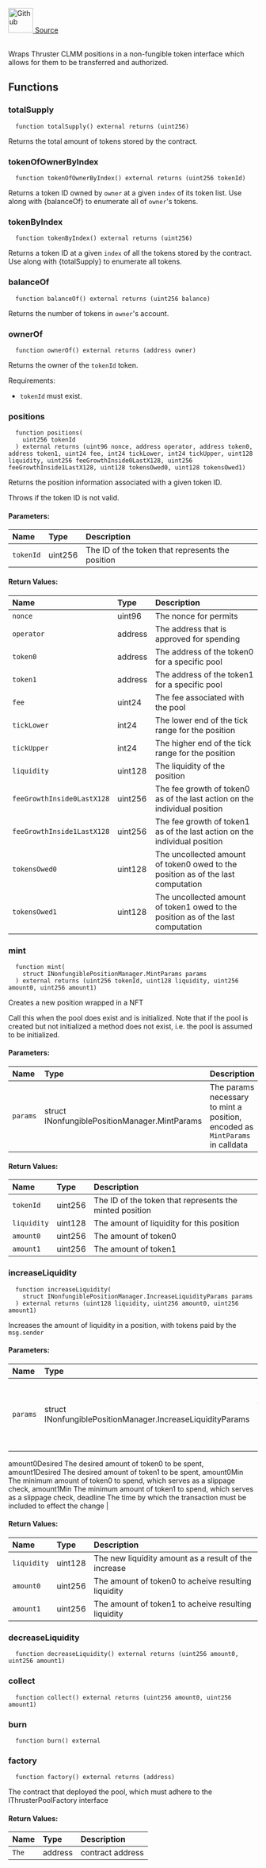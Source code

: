<a href="https://github.com/AgentFi/agentfi-contracts/blob/main/contracts/interfaces/external/Thruster/INonfungiblePositionManager.sol"><img src="/img/github.svg" alt="Github" width="50px"/> Source</a><br/><br/>

Wraps Thruster CLMM positions in a non-fungible token interface which allows for them to be transferred
and authorized.


## Functions
### totalSupply
```solidity
  function totalSupply() external returns (uint256)
```

Returns the total amount of tokens stored by the contract.


### tokenOfOwnerByIndex
```solidity
  function tokenOfOwnerByIndex() external returns (uint256 tokenId)
```

Returns a token ID owned by `owner` at a given `index` of its token list.
Use along with {balanceOf} to enumerate all of ``owner``'s tokens.


### tokenByIndex
```solidity
  function tokenByIndex() external returns (uint256)
```

Returns a token ID at a given `index` of all the tokens stored by the contract.
Use along with {totalSupply} to enumerate all tokens.


### balanceOf
```solidity
  function balanceOf() external returns (uint256 balance)
```

Returns the number of tokens in ``owner``'s account.


### ownerOf
```solidity
  function ownerOf() external returns (address owner)
```

Returns the owner of the `tokenId` token.

Requirements:

- `tokenId` must exist.


### positions
```solidity
  function positions(
    uint256 tokenId
  ) external returns (uint96 nonce, address operator, address token0, address token1, uint24 fee, int24 tickLower, int24 tickUpper, uint128 liquidity, uint256 feeGrowthInside0LastX128, uint256 feeGrowthInside1LastX128, uint128 tokensOwed0, uint128 tokensOwed1)
```
Returns the position information associated with a given token ID.

Throws if the token ID is not valid.

#### Parameters:
| Name | Type | Description                                                          |
| :--- | :--- | :------------------------------------------------------------------- |
| `tokenId` | uint256 | The ID of the token that represents the position |

#### Return Values:
| Name                           | Type          | Description                                                                  |
| :----------------------------- | :------------ | :--------------------------------------------------------------------------- |
| `nonce` | uint96 | The nonce for permits |
| `operator` | address | The address that is approved for spending |
| `token0` | address | The address of the token0 for a specific pool |
| `token1` | address | The address of the token1 for a specific pool |
| `fee` | uint24 | The fee associated with the pool |
| `tickLower` | int24 | The lower end of the tick range for the position |
| `tickUpper` | int24 | The higher end of the tick range for the position |
| `liquidity` | uint128 | The liquidity of the position |
| `feeGrowthInside0LastX128` | uint256 | The fee growth of token0 as of the last action on the individual position |
| `feeGrowthInside1LastX128` | uint256 | The fee growth of token1 as of the last action on the individual position |
| `tokensOwed0` | uint128 | The uncollected amount of token0 owed to the position as of the last computation |
| `tokensOwed1` | uint128 | The uncollected amount of token1 owed to the position as of the last computation |

### mint
```solidity
  function mint(
    struct INonfungiblePositionManager.MintParams params
  ) external returns (uint256 tokenId, uint128 liquidity, uint256 amount0, uint256 amount1)
```
Creates a new position wrapped in a NFT

Call this when the pool does exist and is initialized. Note that if the pool is created but not initialized
a method does not exist, i.e. the pool is assumed to be initialized.

#### Parameters:
| Name | Type | Description                                                          |
| :--- | :--- | :------------------------------------------------------------------- |
| `params` | struct INonfungiblePositionManager.MintParams | The params necessary to mint a position, encoded as `MintParams` in calldata |

#### Return Values:
| Name                           | Type          | Description                                                                  |
| :----------------------------- | :------------ | :--------------------------------------------------------------------------- |
| `tokenId` | uint256 | The ID of the token that represents the minted position |
| `liquidity` | uint128 | The amount of liquidity for this position |
| `amount0` | uint256 | The amount of token0 |
| `amount1` | uint256 | The amount of token1 |

### increaseLiquidity
```solidity
  function increaseLiquidity(
    struct INonfungiblePositionManager.IncreaseLiquidityParams params
  ) external returns (uint128 liquidity, uint256 amount0, uint256 amount1)
```
Increases the amount of liquidity in a position, with tokens paid by the `msg.sender`


#### Parameters:
| Name | Type | Description                                                          |
| :--- | :--- | :------------------------------------------------------------------- |
| `params` | struct INonfungiblePositionManager.IncreaseLiquidityParams | tokenId The ID of the token for which liquidity is being increased,
amount0Desired The desired amount of token0 to be spent,
amount1Desired The desired amount of token1 to be spent,
amount0Min The minimum amount of token0 to spend, which serves as a slippage check,
amount1Min The minimum amount of token1 to spend, which serves as a slippage check,
deadline The time by which the transaction must be included to effect the change |

#### Return Values:
| Name                           | Type          | Description                                                                  |
| :----------------------------- | :------------ | :--------------------------------------------------------------------------- |
| `liquidity` | uint128 | The new liquidity amount as a result of the increase |
| `amount0` | uint256 | The amount of token0 to acheive resulting liquidity |
| `amount1` | uint256 | The amount of token1 to acheive resulting liquidity |

### decreaseLiquidity
```solidity
  function decreaseLiquidity() external returns (uint256 amount0, uint256 amount1)
```




### collect
```solidity
  function collect() external returns (uint256 amount0, uint256 amount1)
```




### burn
```solidity
  function burn() external
```




### factory
```solidity
  function factory() external returns (address)
```
The contract that deployed the pool, which must adhere to the IThrusterPoolFactory interface



#### Return Values:
| Name                           | Type          | Description                                                                  |
| :----------------------------- | :------------ | :--------------------------------------------------------------------------- |
| `The` | address | contract address |

